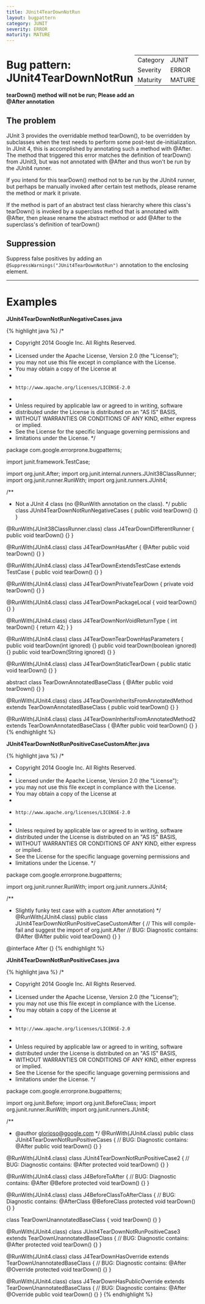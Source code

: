 ```yaml
---
title: JUnit4TearDownNotRun
layout: bugpattern
category: JUNIT
severity: ERROR
maturity: MATURE
---
```


<div style="float:right;"><table id="metadata">
<tr><td>Category</td><td>JUNIT</td></tr>
<tr><td>Severity</td><td>ERROR</td></tr>
<tr><td>Maturity</td><td>MATURE</td></tr>
</table></div>

# Bug pattern: JUnit4TearDownNotRun
__tearDown() method will not be run; Please add an @After annotation__

## The problem
JUnit 3 provides the overridable method tearDown(), to be overridden by  subclasses when the test needs to perform some post-test de-initialization.  In JUnit 4, this is accomplished by annotating such a method with @After. The method that triggered this error matches the definition of tearDown() from JUnit3, but was not annotated with @After and thus won't be run by the JUnit4 runner.

 If you intend for this tearDown() method not to be run by the JUnit4 runner, but perhaps be manually invoked after certain test methods, please rename the method  or mark it private.

 If the method is part of an abstract test class hierarchy where this class's tearDown() is invoked by a superclass method that is annotated with @After, then please rename the abstract method or add @After to the superclass's definition of tearDown()

## Suppression
Suppress false positives by adding an `@SuppressWarnings("JUnit4TearDownNotRun")` annotation to the enclosing element.

----------

# Examples
__JUnit4TearDownNotRunNegativeCases.java__

{% highlight java %}
/*
 * Copyright 2014 Google Inc. All Rights Reserved.
 *
 * Licensed under the Apache License, Version 2.0 (the "License");
 * you may not use this file except in compliance with the License.
 * You may obtain a copy of the License at
 *
 *     http://www.apache.org/licenses/LICENSE-2.0
 *
 * Unless required by applicable law or agreed to in writing, software
 * distributed under the License is distributed on an "AS IS" BASIS,
 * WITHOUT WARRANTIES OR CONDITIONS OF ANY KIND, either express or implied.
 * See the License for the specific language governing permissions and
 * limitations under the License.
 */

package com.google.errorprone.bugpatterns;

import junit.framework.TestCase;

import org.junit.After;
import org.junit.internal.runners.JUnit38ClassRunner;
import org.junit.runner.RunWith;
import org.junit.runners.JUnit4;

/**
 * Not a JUnit 4 class (no @RunWith annotation on the class).
 */
public class JUnit4TearDownNotRunNegativeCases {
  public void tearDown() {}
}

@RunWith(JUnit38ClassRunner.class)
class J4TearDownDifferentRunner {
  public void tearDown() {}
}

@RunWith(JUnit4.class)
class J4TearDownHasAfter {
  @After
  public void tearDown() {}
}

@RunWith(JUnit4.class)
class J4TearDownExtendsTestCase extends TestCase {
  public void tearDown() {}
}

@RunWith(JUnit4.class)
class J4TearDownPrivateTearDown {
  private void tearDown() {}
}

@RunWith(JUnit4.class)
class J4TearDownPackageLocal {
  void tearDown() {}
}

@RunWith(JUnit4.class)
class J4TearDownNonVoidReturnType {
  int tearDown() { return 42; }
}

@RunWith(JUnit4.class)
class J4TearDownTearDownHasParameters {
  public void tearDown(int ignored) {}
  public void tearDown(boolean ignored) {}
  public void tearDown(String ignored) {}
}

@RunWith(JUnit4.class)
class J4TearDownStaticTearDown {
  public static void tearDown() {}
}

abstract class TearDownAnnotatedBaseClass {
  @After
  public void tearDown() {}
}

@RunWith(JUnit4.class)
class J4TearDownInheritsFromAnnotatedMethod extends TearDownAnnotatedBaseClass {
  public void tearDown() {}
}

@RunWith(JUnit4.class)
class J4TearDownInheritsFromAnnotatedMethod2 extends TearDownAnnotatedBaseClass {
  @After
  public void tearDown() {}
}
{% endhighlight %}

__JUnit4TearDownNotRunPositiveCaseCustomAfter.java__

{% highlight java %}
/*
 * Copyright 2014 Google Inc. All Rights Reserved.
 *
 * Licensed under the Apache License, Version 2.0 (the "License");
 * you may not use this file except in compliance with the License.
 * You may obtain a copy of the License at
 *
 *     http://www.apache.org/licenses/LICENSE-2.0
 *
 * Unless required by applicable law or agreed to in writing, software
 * distributed under the License is distributed on an "AS IS" BASIS,
 * WITHOUT WARRANTIES OR CONDITIONS OF ANY KIND, either express or implied.
 * See the License for the specific language governing permissions and
 * limitations under the License.
 */

package com.google.errorprone.bugpatterns;

import org.junit.runner.RunWith;
import org.junit.runners.JUnit4;

/**
 * Slightly funky test case with a custom After annotation)
 */
@RunWith(JUnit4.class)
public class JUnit4TearDownNotRunPositiveCaseCustomAfter {
  // This will compile-fail and suggest the import of org.junit.After
  // BUG: Diagnostic contains: @After
  @After public void tearDown() {}
}

@interface After {}
{% endhighlight %}

__JUnit4TearDownNotRunPositiveCases.java__

{% highlight java %}
/*
 * Copyright 2014 Google Inc. All Rights Reserved.
 *
 * Licensed under the Apache License, Version 2.0 (the "License");
 * you may not use this file except in compliance with the License.
 * You may obtain a copy of the License at
 *
 *     http://www.apache.org/licenses/LICENSE-2.0
 *
 * Unless required by applicable law or agreed to in writing, software
 * distributed under the License is distributed on an "AS IS" BASIS,
 * WITHOUT WARRANTIES OR CONDITIONS OF ANY KIND, either express or implied.
 * See the License for the specific language governing permissions and
 * limitations under the License.
 */

package com.google.errorprone.bugpatterns;

import org.junit.Before;
import org.junit.BeforeClass;
import org.junit.runner.RunWith;
import org.junit.runners.JUnit4;

/**
 * @author glorioso@google.com
 */
@RunWith(JUnit4.class)
public class JUnit4TearDownNotRunPositiveCases {
  // BUG: Diagnostic contains: @After
  public void tearDown() {}
}

@RunWith(JUnit4.class)
class JUnit4TearDownNotRunPositiveCase2 {
  // BUG: Diagnostic contains: @After
  protected void tearDown() {}
}

@RunWith(JUnit4.class)
class J4BeforeToAfter {
  // BUG: Diagnostic contains: @After
  @Before protected void tearDown() {}
}

@RunWith(JUnit4.class)
class J4BeforeClassToAfterClass {
  // BUG: Diagnostic contains: @AfterClass
  @BeforeClass protected void tearDown() {}
}

class TearDownUnannotatedBaseClass {
  void tearDown() {}
}

@RunWith(JUnit4.class)
class JUnit4TearDownNotRunPositiveCase3 extends TearDownUnannotatedBaseClass {
  // BUG: Diagnostic contains: @After
  protected void tearDown() {}
}

@RunWith(JUnit4.class)
class J4TearDownHasOverride extends TearDownUnannotatedBaseClass {
  // BUG: Diagnostic contains: @After
  @Override protected void tearDown() {}
}

@RunWith(JUnit4.class)
class J4TearDownHasPublicOverride extends TearDownUnannotatedBaseClass {
  // BUG: Diagnostic contains: @After
  @Override public void tearDown() {}
}
{% endhighlight %}

